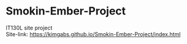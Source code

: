 # Smokin-Ember-Project
IT130L site project\
Site-link: https://kimgabs.github.io/Smokin-Ember-Project/index.html
